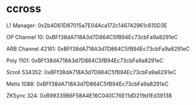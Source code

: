 # ccross


L1 Manager: 0x2b4D61D87015a7E04Aca172c146742961c610D3E

OP Channel 10: 0xBFf38dA718A3d7D864C5fB94Ec73cbFa9a8291eC

ARB Channel 42161: 0xBFf38dA718A3d7D864C5fB94Ec73cbFa9a8291eC

Poly 1101: 0xBFf38dA718A3d7D864C5fB94Ec73cbFa9a8291eC

Scroll 534352: 0xBFf38dA718A3d7D864C5fB94Ec73cbFa9a8291eC

Metis 1088: 0xBFf38dA718A3d7D864C5fB94Ec73cbFa9a8291eC

ZKSync 324: 0xB99339B6F58A4E16C040C76E11dD219d1Ed39138

